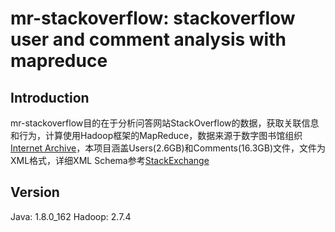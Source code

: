 mr-stackoverflow: stackoverflow user and comment analysis with mapreduce
=====
## Introduction
mr-stackoverflow目的在于分析问答网站StackOverflow的数据，获取关联信息和行为，计算使用Hadoop框架的MapReduce，数据来源于数字图书馆组织[Internet Archive](https://archive.org/download/stackexchange)，本项目涵盖Users(2.6GB)和Comments(16.3GB)文件，文件为XML格式，详细XML Schema参考[StackExchange](https://meta.stackexchange.com/questions/2677/database-schema-documentation-for-the-public-data-dump-and-sede/2678#2678)
## Version
Java: 1.8.0_162
Hadoop: 2.7.4
